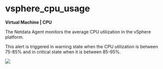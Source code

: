 # vsphere_cpu_usage

**Virtual Machine | CPU**

The Netdata Agent monitors the average CPU utilization in the vSphere platform.

This alert is triggered in warning state when the CPU utilization is between 75-85% and in critical state when it is
between 85-95%.

![](https://drive.google.com/uc?export=view&id=1elXR92OQn3sWVGXUCjpGi-NwcLNYE24g)


